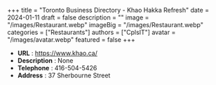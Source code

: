 +++
title = "Toronto Business Directory - Khao Hakka Refresh"
date = 2024-01-11
draft = false
description = ""
image = "/images/Restaurant.webp"
imageBig = "/images/Restaurant.webp"
categories = ["Restaurants"]
authors = ["CplsIT"]
avatar = "/images/avatar.webp"
featured = false
+++


* **URL** :  https://www.khao.ca/
* **Description** : None
* **Telephone** : 416-504-5426
* **Address** : 37 Sherbourne Street
